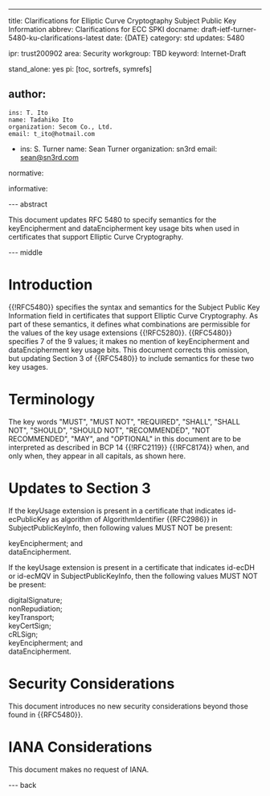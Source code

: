 ---
title:  Clarifications for Elliptic Curve Cryptogtaphy Subject Public Key Information
abbrev: Clarifications for ECC SPKI
docname: draft-ietf-turner-5480-ku-clarifications-latest
date: {DATE}
category: std
updates: 5480

ipr: trust200902
area: Security
workgroup: TBD
keyword: Internet-Draft

stand_alone: yes
pi: [toc, sortrefs, symrefs]

author:
 -
    ins: T. Ito
    name: Tadahiko Ito
    organization: Secom Co., Ltd.
    email: t_ito@hotmail.com
 -
    ins: S. Turner
    name: Sean Turner
    organization: sn3rd
    email: sean@sn3rd.com

normative:

informative:

--- abstract

This document updates RFC 5480 to specify semantics for the keyEncipherment
and dataEncipherment key usage bits when used in certificates that support Elliptic
Curve Cryptography.

--- middle

Introduction
=

{{!RFC5480}} specifies the syntax and semantics for the Subject Public Key
Information field in certificates that support Elliptic Curve Cryptography.  As part
of these semantics, it defines what combinations are permissible for the values
of the key usage extensions {{!RFC5280}}.  {{RFC5480}} specifies  7 of the 9
values; it makes no mention of keyEncipherment and dataEncipherment key
usage bits.  This document corrects this omission, but updating Section 3 of
{{RFC5480}} to include semantics for these two key usages.

Terminology
=

The key words "MUST", "MUST NOT", "REQUIRED", "SHALL", "SHALL NOT",
"SHOULD", "SHOULD NOT", "RECOMMENDED", "NOT RECOMMENDED", "MAY", and
"OPTIONAL" in this document are to be interpreted as described in
BCP 14 {{!RFC2119}} {{!RFC8174}} when, and only when, they appear in
all capitals, as shown here.

Updates to Section 3
=

If the keyUsage extension is present in a certificate that indicates id-ecPublicKey as algorithm of AlgorithmIdentifier {{RFC2986}} in SubjectPublicKeyInfo, then following values MUST NOT be present:

keyEncipherment; and \
dataEncipherment.


If the keyUsage extension is present in a certificate that indicates id-ecDH or id-ecMQV in SubjectPublicKeyInfo, then the following values MUST NOT be present:

digitalSignature; \
nonRepudiation; \
keyTransport; \
keyCertSign; \
cRLSign; \
keyEncipherment; and \
dataEncipherment.

Security Considerations
=

This document introduces no new security considerations beyond those found in
{{RFC5480}}.

IANA Considerations
=

This document makes no request of IANA.

--- back
